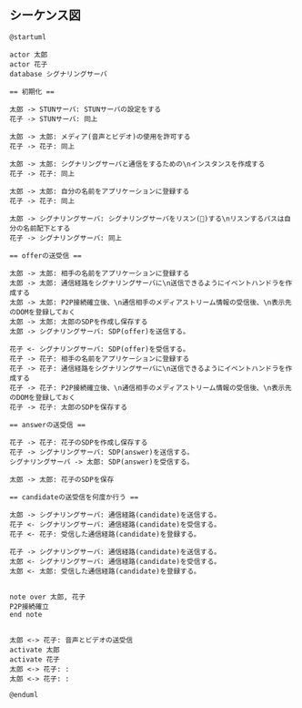 ## シーケンス図

```plantuml
@startuml

actor 太郎
actor 花子
database シグナリングサーバ

== 初期化 ==

太郎 -> STUNサーバ: STUNサーバの設定をする
花子 -> STUNサーバ: 同上

太郎 -> 太郎: メディア(音声とビデオ)の使用を許可する
花子 -> 花子: 同上

太郎 -> 太郎: シグナリングサーバと通信をするための\nインスタンスを作成する
花子 -> 花子: 同上

太郎 -> 太郎: 自分の名前をアプリケーションに登録する
花子 -> 花子: 同上

太郎 -> シグナリングサーバ: シグナリングサーバをリスン(👀)する\nリスンするパスは自分の名前配下とする
花子 -> シグナリングサーバ: 同上

== offerの送受信 ==

太郎 -> 太郎: 相手の名前をアプリケーションに登録する
太郎 -> 太郎: 通信経路をシグナリングサーバに\n送信できるようにイベントハンドラを作成する
太郎 -> 太郎: P2P接続確立後、\n通信相手のメディアストリーム情報の受信後、\n表示先のDOMを登録しておく
太郎 -> 太郎: 太郎のSDPを作成し保存する
太郎 -> シグナリングサーバ: SDP(offer)を送信する。

花子 <- シグナリングサーバ: SDP(offer)を受信する。
花子 -> 花子: 相手の名前をアプリケーションに登録する
花子 -> 花子: 通信経路をシグナリングサーバに\n送信できるようにイベントハンドラを作成する
花子 -> 花子: P2P接続確立後、\n通信相手のメディアストリーム情報の受信後、\n表示先のDOMを登録しておく
花子 -> 花子: 太郎のSDPを保存する

== answerの送受信 ==

花子 -> 花子: 花子のSDPを作成し保存する
花子 -> シグナリングサーバ: SDP(answer)を送信する。
シグナリングサーバ -> 太郎: SDP(answer)を受信する。

太郎 -> 太郎: 花子のSDPを保存

== candidateの送受信を何度か行う ==

太郎 -> シグナリングサーバ: 通信経路(candidate)を送信する。
花子 <- シグナリングサーバ: 通信経路(candidate)を受信する。
花子 <- 花子: 受信した通信経路(candidate)を登録する。

花子 -> シグナリングサーバ: 通信経路(candidate)を送信する。
太郎 <- シグナリングサーバ: 通信経路(candidate)を受信する。
太郎 <- 太郎: 受信した通信経路(candidate)を登録する。


note over 太郎, 花子
P2P接続確立
end note


太郎 <-> 花子: 音声とビデオの送受信
activate 太郎
activate 花子
太郎 <-> 花子: :
太郎 <-> 花子: :

@enduml
```

<!--
| 注釈番号 | 説明 |
| -------- |---- |
|0|STUNサーバの設定を用いてRTCPeerConnection のインスタンスを作成する。<br />STUNサーバとは外部の端末から接続できるようにするためのグローバルIP及びポート情報を通知してくれるサーバのこと。|
| 1 | メディアとはオーディオとビデオのこと。 <br /> MediaStream というオブジェクトが得られる。   |
| 3        | P2P 通信をする花子がシグナリングサーバにデータを書き込んだ時にイベントが発生する。そのイベントを契機に、書き込まれたデータをリアルタイムに取得するための仕掛けを行っておく。 |
| 5-1        | ここで言うイベントとは、シグナリングサーバ上のデータの書き込みのこと。<br />通信花子からデータの書き込みがあった時にリアルタイムにそれを読み取り、適切なアクションを取る必要がある。まだその書き込みが開始される前となるこのフェーズで、データの読み取りができるように準備を行う。<br /> 尚、ここで書き込まれるデータのタイプには、`offer`、`answer`、`candidate`の 3 つがある。  <br />ここでは、`太郎`配下の領域に対する書き込みを拾うように設定する。|
| 5-2        | 5-1とほぼ同様のことをする。<br />唯一違うのは、`花子`配下の領域に対する書き込みを拾うように設定する点のみである。|
|6|candidateをシグナリングサーバに送信できるようにイベントハンドラを作成する|
|7|P2P通信確立後に通信花子からメディアストリーム情報を受け取ったら[`HTMLMediaElement.srcObject`](https://developer.mozilla.org/en-US/docs/Web/API/HTMLMediaElement/srcObject)に設定できるようにイベントハンドラを作成する|
|8|太郎が使用可能なコーデック情報等(SDP)を花子がリスンしているサーバに送信する。|
|9|花子が使用可能なコーデック情報等(SDP)を花子がリスンしているサーバに送信する。|
prettier-ignore -->
